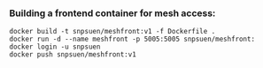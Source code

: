 ### Building a frontend container for mesh access:

```
docker build -t snpsuen/meshfront:v1 -f Dockerfile .
docker run -d --name meshfront -p 5005:5005 snpsuen/meshfront:
docker login -u snpsuen
docker push snpsuen/meshfront:v1
```
